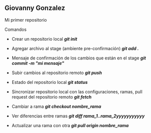 ## Giovanny Gonzalez

Mi primer repositorio

Comandos

* Crear un repositorio local
***git init***

* Agregar archivo al stage (ambiente pre-confirmación)
***git add .***

* Mensaje de confirmación de los cambios que están en el stage
***git commit -m "mi mensaje"***

* Subir cambios al repositorio remoto
***git push***

* Estado del repositorio local
***git status***

* Sincronizar repositorio local con las configuraciones, ramas, pull request del repositorio remoto
***git fetch***

* Cambiar a rama
***git checkout nombre_rama***

* Ver diferencias entre ramas
***git diff rama_1..rama_2yyyyyyyyyyy***

* Actualizar una rama con otra
***git pull origin nombre_rama***
